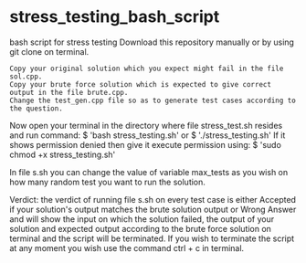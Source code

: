 # stress_testing_bash_script
bash script for stress testing
Download this repository manually or by using git clone on terminal.

    Copy your original solution which you expect might fail in the file sol.cpp.
    Copy your brute force solution which is expected to give correct output in the file brute.cpp.
    Change the test_gen.cpp file so as to generate test cases according to the question.

Now open your terminal in the directory where file stress_test.sh resides and run command:
$ 'bash stress_testing.sh'
or
$ './stress_testing.sh'
If it shows permission denied then give it execute permission using:
$ 'sudo chmod +x stress_testing.sh'

In file s.sh you can change the value of variable max_tests as you wish on how many random test you want to run the solution.

Verdict: the verdict of running file s.sh on every test case is either Accepted if your solution's output matches the brute solution output or Wrong Answer and will show the input on which the solution failed, the output of your solution and expected output according to the brute force solution on terminal and the script will be terminated.
If you wish to terminate the script at any moment you wish use the command ctrl + c in terminal.
